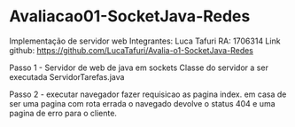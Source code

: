 # Avaliacao01-SocketJava-Redes
Implementação de servidor web
Integrantes: Luca Tafuri RA: 1706314
Link github: https://github.com/LucaTafuri/Avalia-o1-SocketJava-Redes

Passo 1 -
Servidor de web de java em sockets
Classe do servidor a ser executada ServidorTarefas.java

Passo 2 - 
executar navegador fazer requisicao as pagina index. em casa de ser uma pagina com rota errada o navegado devolve o status 404 e uma pagina de erro para o cliente.

